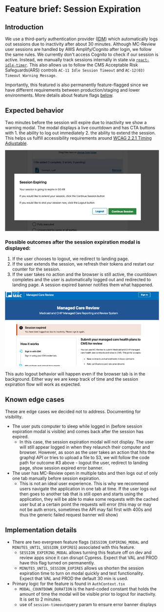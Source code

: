 # Feature brief: Session Expiration

## Introduction

We use a third-party authentication provider ([IDM](https://confluenceent.cms.gov/display/IDM/IDM+Trainings+and+Guides)) which automatically logs out sessions due to inactivity after about 30 minutes. Although MC-Review user sessions are handled by AWS Amplify/Cognito after login, we follow the same rules. We currently don't access Cognito to check if our session is active. Instead, we manually track sessions internally in state via [`react-idle-timer`](https://idletimer.dev/). This also allows us to follow the CMS Acceptable Risk Safeguards(ARS) controls `AC-11 Idle Session Timeout` and `AC-12(03) Timeout Warning Message`.

Importantly, this featured is also permanently feature-flagged since we have different requirements between production/staging and lower environments. More details about feature flags [below](#implementation-details).

## Expected behavior
 Two minutes before the session will expire due to inactivity we show a warning modal. The modal displays a live countdown and has CTA buttons with 1. the ability to log out immediately 2. the ability to extend the session. This helps us fulfill accessibility requirements around [WCAG 2.2.1 Timing Adjustable](https://www.w3.org/WAI/WCAG21/Understanding/timing-adjustable.html).

![session expiration modal](../../.images/session-expiring.png)

### Possible outcomes after the session expiration modal is displayed:
1. If the user chooses to logout, we redirect to landing page.
2. If the user extends the session, we refresh their tokens and restart our counter for the session.
3. If the user takes no action and the browser is still active, the countdown completes and the user is automatically logged out and redirected to landing page. A session expired banner notifies them what happened.

![session expired banner - relevant for outcome 3](../../.images/session-expired-banner.png)

This auto logout behavior will happen even if the browser tab is in the background. Either way we are keep track of time and the session expiration flow will work as expected.

## Known edge cases
These are edge cases we decided not to address. Documenting for visibility.

- The user puts computer to sleep while logged in (before session expiration modal is visible) and comes back after the session has expired.
    - In this case, the session expiration modal will not display. The user will still appear logged in when they relaunch their computer and browser. However, as soon as the user takes an action that hits the graphql API or tries to upload a file to S3, we will follow the code path for outcome #3 above - logout the user, redirect to landing page, show session expired error banner.
- The user has MC-Review open in multiple tabs and then logs out of only one tab manually before session expiration.
    - This is not an ideal user experience. This is why we recommend users navigate the application in one tab at time. If the user logs out then goes to another tab that is still open and starts using the application, they will be able to make some requests with the cached user but at a certain point the requests will error (this may or may not be auth errors, sometimes the API may fail first with 400s and thus the generic failed request banner will show)

##  Implementation details
- There are two evergreen feature flags (`SESSION_EXPIRING_MODAL` and `MINUTES_UNTIL_SESSION_EXPIRES`) associated with this feature.
    -  `SESSION_EXPIRING_MODAL` allows turning this feature off on dev and review apps since it can disrupt Cypress.  Expect that VAL and PROD have this flag turned on permanently.
    - `MINUTES_UNTIL_SESSION_EXPIRES` allows us shorten the session expiration time to turn on modal quickly and test functionality. Expect that VAL and PROD the default 30 min is used.
- Primary logic for the feature is found in `AuthContext.tsx`
    - `MODAL_COUNTDOWN_DURATION` is the hard-coded constant that holds the amount of time the modal will be visible prior to logout for inactivity. It is set to 2 minutes.
    - use of `session-timeout`query param to ensure error banner displays
